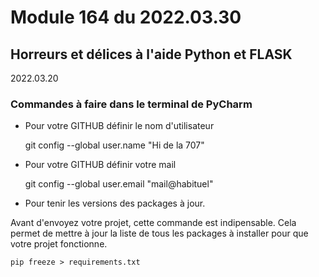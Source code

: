 # Module 164 du 2022.03.30

## Horreurs et délices à l'aide Python et FLASK


2022.03.20

### Commandes à faire dans le terminal de PyCharm

* Pour votre GITHUB définir le nom d'utilisateur


    git config --global user.name "Hi de la 707"

* Pour votre GITHUB définir votre mail


    git config --global user.email "mail@habituel"

* Pour tenir les versions des packages à jour.

Avant d'envoyez votre projet, cette commande est indipensable.
Cela permet de mettre à jour la liste de tous les packages à installer pour que votre projet fonctionne.

    pip freeze > requirements.txt

